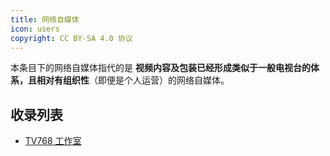 ```yaml
---
title: 网络自媒体
icon: users
copyright: CC BY-SA 4.0 协议
---
```


本条目下的网络自媒体指代的是 **视频内容及包装已经形成类似于一般电视台的体系，且相对有组织性**（即便是个人运营）的网络自媒体。

## 收录列表

- [TV768 工作室](tv768-studio.md)
